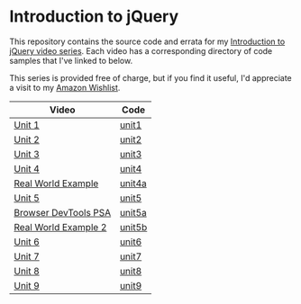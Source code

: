 Introduction to jQuery
===

This repository contains the source code and errata for my [Introduction to jQuery video series](https://www.youtube.com/playlist?list=PL_z-rqJYNijrtVAc5qQbkzHnDELANGiOn). Each video has a corresponding directory of code samples that I've linked to below. 

This series is provided free of charge, but if you find it useful, I'd appreciate a visit
to my [Amazon Wishlist](http://www.amazon.com/wishlist/2TCL1D08EZEYE). 

| Video         | Code        | 
| ------------- |-------------|
| [Unit 1](https://www.youtube.com/watch?v=u08toYzodwE&index=1&list=PL_z-rqJYNijrtVAc5qQbkzHnDELANGiOn)        | [unit1](/unit1)       |
| [Unit 2](https://www.youtube.com/watch?v=vEcuvToLRJ0&index=2&list=PL_z-rqJYNijrtVAc5qQbkzHnDELANGiOn)        | [unit2](/unit2)       |
| [Unit 3](https://www.youtube.com/watch?v=ZjuEu6o9jgM&index=3&list=PL_z-rqJYNijrtVAc5qQbkzHnDELANGiOn)        | [unit3](/unit3)       |
| [Unit 4](https://www.youtube.com/watch?v=gvY7MsujlZ0&index=4&list=PL_z-rqJYNijrtVAc5qQbkzHnDELANGiOn)        | [unit4](/unit4)       |
| [Real World Example](https://www.youtube.com/watch?v=FXWQvKPoN9M&index=5&list=PL_z-rqJYNijrtVAc5qQbkzHnDELANGiOn) | [unit4a](/unit4a) |
| [Unit 5](https://www.youtube.com/watch?v=Y6cqbfwIQ0Q&index=6&list=PL_z-rqJYNijrtVAc5qQbkzHnDELANGiOn) | [unit5](/unit5) |
| [Browser DevTools PSA](https://www.youtube.com/watch?v=qCixWBaa9og&index=7&list=PL_z-rqJYNijrtVAc5qQbkzHnDELANGiOn) | [unit5a](/unit5a) |
| [Real World Example 2](https://www.youtube.com/watch?v=jDwR2MwYaiU&index=8&list=PL_z-rqJYNijrtVAc5qQbkzHnDELANGiOn) | [unit5b](/unit5b) |
| [Unit 6](https://www.youtube.com/watch?v=1nyRCLlKBec&index=9&list=PL_z-rqJYNijrtVAc5qQbkzHnDELANGiOn) | [unit6](/unit6) |
| [Unit 7](https://www.youtube.com/watch?v=n-bIHHJ8sFM&index=10&list=PL_z-rqJYNijrtVAc5qQbkzHnDELANGiOn) | [unit7](/unit7) |
| [Unit 8]() | [unit8](/unit8) |
| [Unit 9]() | [unit9](/unit9) |

